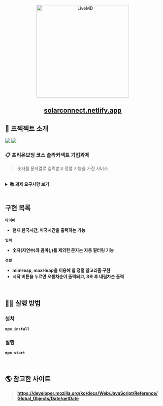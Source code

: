 <p align='middle'>
  <a href='https://solarconnect.netlify.app/'>
    <img src='https://www.solarconnect.kr/assets/img/common/sc-logo.svg' width="300px;" alt="LiveMD" />
  </a>
</p>
<h2 align='middle'><a href='https://solarconnect.netlify.app/'>solarconnect.netlify.app</a></h2>



## 📌 프젝젝트 소개
<p>
<img src="https://img.shields.io/github/languages/top/six-sense/4_solaConnect_team2?color=yellow&logo=Javascript"> </img>
<img src="https://img.shields.io/github/repo-size/six-sense/4_solaConnect_team2?color=%23&logo=Github"> </img>

</p>



### 📋 프리온보딩 코스 솔라커넥트 기업과제
> 숫자를 문자열로 입력받고 정렬 기능을 가진 서비스

<br/>

<details>
    <summary><STRONG>
    📚 과제 요구사항 보기
    <STRONG></summary>

1. 타이머

- [1, 6. 타이머]는 재활용이 가능한 Component로 구성합니다.
- [1. 타이머]는 “ko-KR” 지역시간 표기법으로 나타냅니다. (예> 2021년 7월 20일 화요일)
- [6. 타이머]는 “en-US” 지역시간 표기법으로 나타냅니다. (예> Tuesday July 20, 2021)
- 한국 표준시를 기준으로 나타냅니다.

2. 입력

- 사용자의 입력을 받습니다.
- 입력 데이터의 형식은 “숫자,숫자,숫자…” 입니다. (예> 1,2,3,4)
- 잘못된 형식의 입력데이터는 예외처리하여 사용합니다.

3. 시작

- 사용자가 버튼을 누르면 소팅이 시작됩니다.
- [4. 결과 필드]에 바로 노출 되고 3초 후에 [5. 결과 필드]에 결과가 노출 됩니다.

4. 결과

- 결과 데이터의 형식은 “숫자, 숫자, 숫자…” 입니다. (예> 1, 2, 3, 4)
- [4. 결과 필드]에서는 오름차순 결과를 나타냅니다.
- [5. 결과 필드]에서는 내림차순 결과를 나타냅니다.
- 알고리즘은 소팅알고리즘을 사용하지 않고, 본인이 구현할 수 있는 정렬 방법으로 직접 구현합니다.

5. 기타 조건

- ReactJS로 구현합니다.
- 과제를 위한 추가적인 패키지 설치는 자유입니다.
- 레이아웃은 그림을 참고하되, UI 및 UX는 작성자 편의에 맞게 구현합니다.
- 상기 조건을 제외한 모든 부분들은 작성자 편의에 맞게 구현합니다.
</details>

<br/>

## 구현 목록

`타이머`

  - 현재 한국시간, 미국시간을 출력하는 기능

`입력`

- 숫자(자연수)와 콤마(,)를 제외한 문자는 자동 필터링 기능


`정렬`

- minHeap, maxHeap을 이용해 힙 정렬 알고리즘 구현
- 시작 버튼을 누르면 오름차순이 출력되고, 3초 후 내림차순 출력

<br/>

## 👨‍💻 실행 방법

### 설치

`npm install`

### 실행

`npm start`

<br />
      
## 🌎 참고한 사이트
      
> https://developer.mozilla.org/ko/docs/Web/JavaScript/Reference/Global_Objects/Date/getDate
